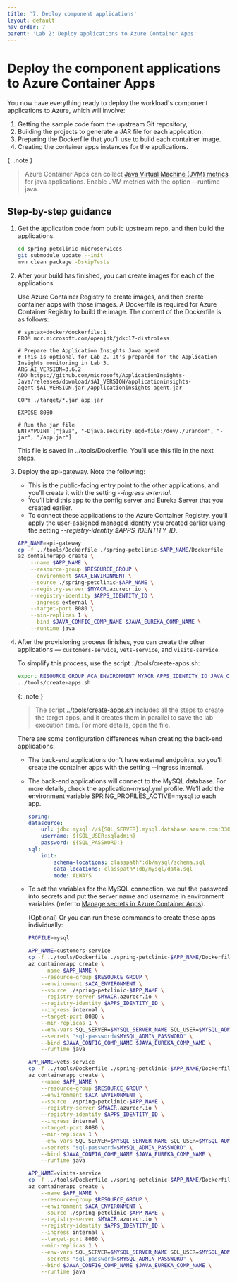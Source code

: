 ```yaml
---
title: '7. Deploy component applications'
layout: default
nav_order: 7
parent: 'Lab 2: Deploy applications to Azure Container Apps'
---
```


# Deploy the component applications to Azure Container Apps

You now have everything ready to deploy the workload's component applications to Azure, which will involve:

1.  Getting the sample code from the upstream Git repository,
1.  Building the projects to generate a JAR file for each application.
1.  Preparing the Dockerfile that you’ll use to build each container image.
1.  Creating the container apps instances for the applications.

{: .note }
> Azure Container Apps can collect [Java Virtual Machine (JVM) metrics](https://learn.microsoft.com/azure/container-apps/java-metrics) for java applications. Enable JVM metrics with the option --runtime java.

## Step-by-step guidance

1.  Get the application code from public upstream repo, and then build the applications.

    ```bash
    cd spring-petclinic-microservices
    git submodule update --init
    mvn clean package -DskipTests
    ```

1.  After your build has finished, you can create images for each of the applications.

    Use Azure Container Registry to create images, and then create container apps with those images. A Dockerfile is required for Azure Container Registry to build the image. The content of the Dockerfile is as follows:

    ```docker
    # syntax=docker/dockerfile:1
    FROM mcr.microsoft.com/openjdk/jdk:17-distroless

    # Prepare the Application Insights Java agent
    # This is optional for Lab 2. It's prepared for the Application Insights monitoring in Lab 3.
    ARG AI_VERSION=3.6.2
    ADD https://github.com/microsoft/ApplicationInsights-Java/releases/download/$AI_VERSION/applicationinsights-agent-$AI_VERSION.jar /applicationinsights-agent.jar

    COPY ./target/*.jar app.jar

    EXPOSE 8080

    # Run the jar file
    ENTRYPOINT ["java", "-Djava.security.egd=file:/dev/./urandom", "-jar", "/app.jar"]
    ```

    This file is saved in ../tools/Dockerfile. You’ll use this file in the next steps.

1.  Deploy the api-gateway. Note the following:
    - This is the public-facing entry point to the other applications, and you’ll create it with the setting *--ingress external*.
    - You’ll bind this app to the config server and Eureka Server that you created earlier.
    - To connect these applications to the Azure Container Registry, you’ll apply the user-assigned managed identity you created earlier using the setting *--registry-identity \$APPS_IDENTITY_ID*.

    ```bash
    APP_NAME=api-gateway
    cp -f ../tools/Dockerfile ./spring-petclinic-$APP_NAME/Dockerfile
    az containerapp create \
        --name $APP_NAME \
        --resource-group $RESOURCE_GROUP \
        --environment $ACA_ENVIRONMENT \
        --source ./spring-petclinic-$APP_NAME \
        --registry-server $MYACR.azurecr.io \
        --registry-identity $APPS_IDENTITY_ID \
        --ingress external \
        --target-port 8080 \
        --min-replicas 1 \
        --bind $JAVA_CONFIG_COMP_NAME $JAVA_EUREKA_COMP_NAME \
        --runtime java
    ```

1.  After the provisioning process finishes, you can create the other applications — `customers-service`, `vets-service`, and `visits-service`.

    To simplify this process, use the script ../tools/create-apps.sh:

    ```bash
    export RESOURCE_GROUP ACA_ENVIRONMENT MYACR APPS_IDENTITY_ID JAVA_CONFIG_COMP_NAME JAVA_EUREKA_COMP_NAME MYSQL_SERVER_NAME MYSQL_ADMIN_USERNAME MYSQL_ADMIN_PASSWORD
    ../tools/create-apps.sh
    ```

    {: .note }
    > The script [../tools/create-apps.sh](https://github.com/Azure-Samples/java-on-aca/blob/main/tools/create-apps.sh) includes all the steps to create the target apps, and it creates them in parallel to save the lab execution time. For more details, open the file.

    There are some configuration differences when creating the back-end applications:

    - The back-end applications don't have external endpoints, so you’ll create the container apps with the setting --ingress internal.
    - The back-end applications will connect to the MySQL database. For more details, check the application-mysql.yml profile. We’ll add the environment variable SPRING_PROFILES_ACTIVE=mysql to each app.

        ```yml
        spring:
        datasource:
            url: jdbc:mysql://${SQL_SERVER}.mysql.database.azure.com:3306/petclinic?useSSL=true
            username: ${SQL_USER:sqladmin}
            password: ${SQL_PASSWORD:}
        sql:
            init:
                schema-locations: classpath*:db/mysql/schema.sql
                data-locations: classpath*:db/mysql/data.sql
                mode: ALWAYS
        ```

    - To set the variables for the MySQL connection, we put the password into secrets and put the server name and username in environment variables (refer to [Manage secrets in Azure Container Apps](https://learn.microsoft.com/en-us/azure/container-apps/manage-secrets)).

        (Optional) Or you can run these commands to create these apps individually:

        ```bash
        PROFILE=mysql

        APP_NAME=customers-service
        cp -f ../tools/Dockerfile ./spring-petclinic-$APP_NAME/Dockerfile
        az containerapp create \
            --name $APP_NAME \
            --resource-group $RESOURCE_GROUP \
            --environment $ACA_ENVIRONMENT \
            --source ./spring-petclinic-$APP_NAME \
            --registry-server $MYACR.azurecr.io \
            --registry-identity $APPS_IDENTITY_ID \
            --ingress internal \
            --target-port 8080 \
            --min-replicas 1 \
            --env-vars SQL_SERVER=$MYSQL_SERVER_NAME SQL_USER=$MYSQL_ADMIN_USERNAME SQL_PASSWORD=secretref:sql-password SPRING_PROFILES_ACTIVE=$PROFILE \
            --secrets "sql-password=$MYSQL_ADMIN_PASSWORD" \
            --bind $JAVA_CONFIG_COMP_NAME $JAVA_EUREKA_COMP_NAME \
            --runtime java

        APP_NAME=vets-service
        cp -f ../tools/Dockerfile ./spring-petclinic-$APP_NAME/Dockerfile
        az containerapp create \
            --name $APP_NAME \
            --resource-group $RESOURCE_GROUP \
            --environment $ACA_ENVIRONMENT \
            --source ./spring-petclinic-$APP_NAME \
            --registry-server $MYACR.azurecr.io \
            --registry-identity $APPS_IDENTITY_ID \
            --ingress internal \
            --target-port 8080 \
            --min-replicas 1 \
            --env-vars SQL_SERVER=$MYSQL_SERVER_NAME SQL_USER=$MYSQL_ADMIN_USERNAME SQL_PASSWORD=secretref:sql-password SPRING_PROFILES_ACTIVE=$PROFILE \
            --secrets "sql-password=$MYSQL_ADMIN_PASSWORD" \
            --bind $JAVA_CONFIG_COMP_NAME $JAVA_EUREKA_COMP_NAME \
            --runtime java

        APP_NAME=visits-service
        cp -f ../tools/Dockerfile ./spring-petclinic-$APP_NAME/Dockerfile
        az containerapp create \
            --name $APP_NAME \
            --resource-group $RESOURCE_GROUP \
            --environment $ACA_ENVIRONMENT \
            --source ./spring-petclinic-$APP_NAME \
            --registry-server $MYACR.azurecr.io \
            --registry-identity $APPS_IDENTITY_ID \
            --ingress internal \
            --target-port 8080 \
            --min-replicas 1 \
            --env-vars SQL_SERVER=$MYSQL_SERVER_NAME SQL_USER=$MYSQL_ADMIN_USERNAME SQL_PASSWORD=secretref:sql-password SPRING_PROFILES_ACTIVE=$PROFILE \
            --secrets "sql-password=$MYSQL_ADMIN_PASSWORD" \
            --bind $JAVA_CONFIG_COMP_NAME $JAVA_EUREKA_COMP_NAME \
            --runtime java
        ```
